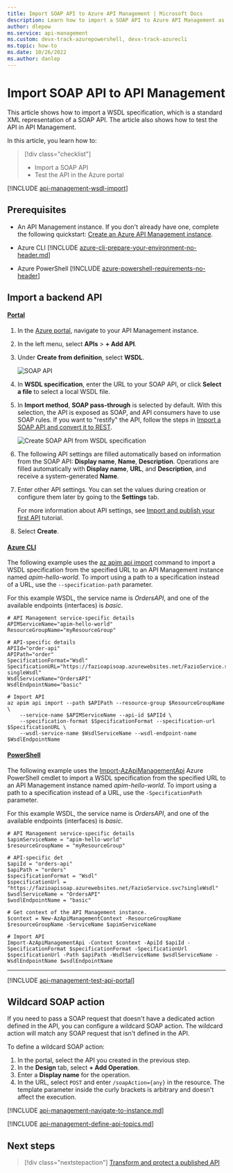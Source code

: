 ```yaml
---
title: Import SOAP API to Azure API Management | Microsoft Docs
description: Learn how to import a SOAP API to Azure API Management as a WSDL specification using the Azure portal, Azure CLI, or Azure PowerShell. Then, test the API in the Azure portal.
author: dlepow
ms.service: api-management
ms.custom: devx-track-azurepowershell, devx-track-azurecli
ms.topic: how-to
ms.date: 10/26/2022
ms.author: danlep
---
```

# Import SOAP API to API Management

This article shows how to import a WSDL specification, which is a standard XML representation of a SOAP API. The article also shows how to test the API in API Management.

In this article, you learn how to:

> [!div class="checklist"]
> * Import a SOAP API
> * Test the API in the Azure portal

[!INCLUDE [api-management-wsdl-import](../../includes/api-management-wsdl-import.md)]

## Prerequisites

* An API Management instance. If you don't already have one, complete the following quickstart: [Create an Azure API Management instance](get-started-create-service-instance.md).

* Azure CLI
    [!INCLUDE [azure-cli-prepare-your-environment-no-header.md](~/reusable-content/azure-cli/azure-cli-prepare-your-environment-no-header.md)]


* Azure PowerShell
    [!INCLUDE [azure-powershell-requirements-no-header](../../includes/azure-powershell-requirements-no-header.md)]


 
## <a name="create-api"> </a>Import a backend API

#### [Portal](#tab/portal)

1. In the [Azure portal](https://portal.azure.com), navigate to your API Management instance.
1. In the left menu, select **APIs** > **+ Add API**.
1. Under **Create from definition**, select **WSDL**.

    ![SOAP API](./media/import-soap-api/wsdl-api.png)
1. In **WSDL specification**, enter the URL to your SOAP API, or click **Select a file** to select a local WSDL file.
1. In **Import method**, **SOAP pass-through** is selected by default. 
    With this selection, the API is exposed as SOAP, and API consumers have to use SOAP rules. If you want to "restify" the API, follow the steps in [Import a SOAP API and convert it to REST](restify-soap-api.md).

    ![Create SOAP API from WSDL specification](./media/import-soap-api/pass-through.png)
1. The following API settings are filled automatically based on information from the SOAP API: **Display name**, **Name**, **Description**. Operations are filled automatically with **Display name**, **URL**, and **Description**, and receive a system-generated **Name**.
1. Enter other API settings. You can set the values during creation or configure them later by going to the **Settings** tab. 

    For more information about API settings, see [Import and publish your first API](import-and-publish.md#import-and-publish-a-backend-api) tutorial.
1. Select **Create**.

#### [Azure CLI](#tab/cli)

The following example uses the [az apim api import](/cli/azure/apim/api#az-apim-api-import) command to import a WSDL specification from the specified URL to an API Management instance named *apim-hello-world*. To import using a path to a specification instead of a URL, use the `--specification-path` parameter.

For this example WSDL, the service name is *OrdersAPI*, and one of the available endpoints (interfaces) is *basic*.

```azurecli-interactive
# API Management service-specific details
APIMServiceName="apim-hello-world"
ResourceGroupName="myResourceGroup"

# API-specific details
APIId="order-api"
APIPath="order"
SpecificationFormat="Wsdl"
SpecificationURL="https://fazioapisoap.azurewebsites.net/FazioService.svc?singleWsdl"
WsdlServiceName="OrdersAPI"
WsdlEndpointName="basic"

# Import API
az apim api import --path $APIPath --resource-group $ResourceGroupName \
    --service-name $APIMServiceName --api-id $APIId \
    --specification-format $SpecificationFormat --specification-url $SpecificationURL \
    --wsdl-service-name $WsdlServiceName --wsdl-endpoint-name $WsdlEndpointName
```

#### [PowerShell](#tab/powershell)

The following example uses the [Import-AzApiManagementApi](/powershell/module/az.apimanagement/import-azapimanagementapi?) Azure PowerShell cmdlet to import a WSDL specification from the specified URL to an API Management instance named *apim-hello-world*. To import using a path to a specification instead of a URL, use the `-SpecificationPath` parameter.

For this example WSDL, the service name is *OrdersAPI*, and one of the available endpoints (interfaces) is *basic*.

```powershell-interactive
# API Management service-specific details
$apimServiceName = "apim-hello-world"
$resourceGroupName = "myResourceGroup"

# API-specific det
$apiId = "orders-api"
$apiPath = "orders"
$specificationFormat = "Wsdl"
$specificationUrl = "https://fazioapisoap.azurewebsites.net/FazioService.svc?singleWsdl"
$wsdlServiceName = "OrdersAPI"
$wsdlEndpointName = "basic"

# Get context of the API Management instance. 
$context = New-AzApiManagementContext -ResourceGroupName $resourceGroupName -ServiceName $apimServiceName

# Import API
Import-AzApiManagementApi -Context $context -ApiId $apiId -SpecificationFormat $specificationFormat -SpecificationUrl $specificationUrl -Path $apiPath -WsdlServiceName $wsdlServiceName -WsdlEndpointName $wsdlEndpointName
```

---

[!INCLUDE [api-management-test-api-portal](../../includes/api-management-test-api-portal.md)]

## Wildcard SOAP action

If you need to pass a SOAP request that doesn't have a dedicated action defined in the API, you can configure a wildcard SOAP action. The wildcard action will match any SOAP request that isn't defined in the API.  

To define a wildcard SOAP action:

1. In the portal, select the API you created in the previous step.
1. In the **Design** tab, select **+ Add Operation**.
1. Enter a **Display name** for the operation.
1. In the URL, select `POST` and enter `/soapAction={any}` in the resource. The template parameter inside the curly brackets is arbitrary and doesn't affect the execution.


[!INCLUDE [api-management-navigate-to-instance.md](../../includes/api-management-append-apis.md)]

[!INCLUDE [api-management-define-api-topics.md](../../includes/api-management-define-api-topics.md)]

## Next steps

> [!div class="nextstepaction"]
> [Transform and protect a published API](transform-api.md)

